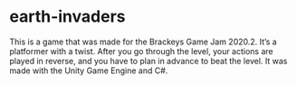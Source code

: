 # earth-invaders

This is a game that was made for the Brackeys Game Jam 2020.2. It’s a platformer with a twist. After you go through the level, your actions are played in reverse, and you have to plan in advance to beat the level. It was made with the Unity Game Engine and C#.
